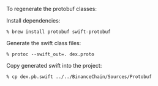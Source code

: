 To regenerate the protobuf classes:

Install dependencies:
```console
% brew install protobuf swift-protobuf
```

Generate the swift class files:
```console
% protoc --swift_out=. dex.proto
```

Copy generated swift into the project:
```console
% cp dex.pb.swift ../../BinanceChain/Sources/Protobuf
```
